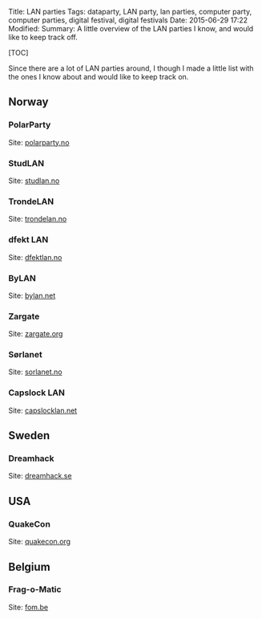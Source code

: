 Title: LAN parties
Tags: dataparty, LAN party, lan parties, computer party, computer parties, digital festival, digital festivals
Date: 2015-06-29 17:22
Modified:
Summary: A little overview of the LAN parties I know, and would like to keep track off.

[TOC]

Since there are a lot of LAN parties around, I though I made a little list with the ones I know about and would like to keep track on.

## Norway

### PolarParty
Site: [polarparty.no](http://polarparty.no/)

### StudLAN
Site: [studlan.no](https://studlan.no/)

### TrondeLAN
Site: [trondelan.no](https://trondelan.no/)

### dfekt LAN
Site: [dfektlan.no](https://dfektlan.no/)

### ByLAN
Site: [bylan.net](https://bylan.net/)

### Zargate
Site: [zargate.org](https://zargate.org/)

### Sørlanet
Site: [sorlanet.no](http://sorlanet.no)

### Capslock LAN
Site: [capslocklan.net](http://capslocklan.net/)


## Sweden

### Dreamhack
Site: [dreamhack.se](http://dreamhack.se)

## USA

### QuakeCon
Site: [quakecon.org](http://www.quakecon.org/)

## Belgium

### Frag-o-Matic
Site: [fom.be](http://fom.be)
